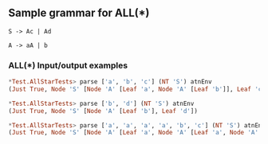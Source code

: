
## Sample grammar for ALL(\*)

```
S -> Ac | Ad

A -> aA | b 
```

### ALL(\*) Input/output examples

```haskell
*Test.AllStarTests> parse ['a', 'b', 'c'] (NT 'S') atnEnv
(Just True, Node 'S' [Node 'A' [Leaf 'a', Node 'A' [Leaf 'b']], Leaf 'c'])
```

```haskell
*Test.AllStarTests> parse ['b', 'd'] (NT 'S') atnEnv
(Just True, Node 'S' [Node 'A' [Leaf 'b'], Leaf 'd'])
```

```haskell
*Test.AllStarTests> parse ['a', 'a', 'a', 'a', 'b', 'c'] (NT 'S') atnEnv
(Just True, Node 'S' [Node 'A' [Leaf 'a', Node 'A' [Leaf 'a', Node 'A' [Leaf 'a', Node 'A' [Leaf 'a', Nod
```

